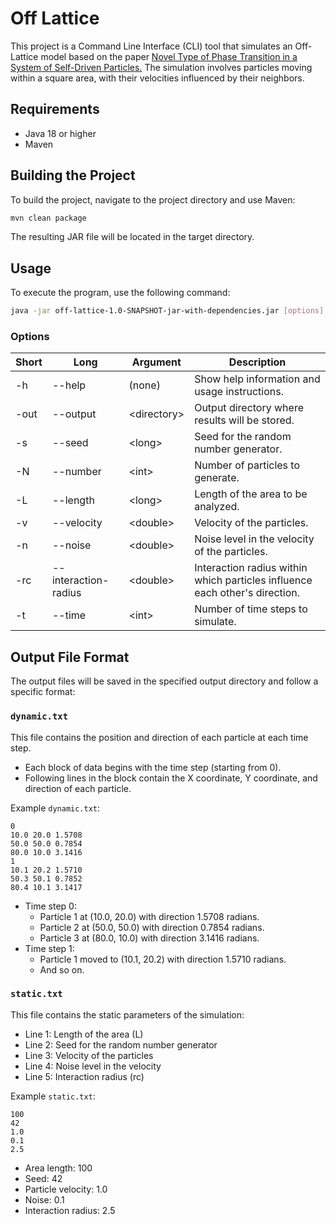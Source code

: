 # Off Lattice
This project is a Command Line Interface (CLI) tool that simulates an Off-Lattice model based on the paper [Novel Type of Phase Transition in a System of Self-Driven Particles.](https://labs.engineering.asu.edu/acs/wp-content/uploads/sites/33/2016/09/Novel-Type-of-Phase-Transition-in-a-System-of-Self-Driven-Particles-1995.pdf) The simulation involves particles moving within a square area, with their velocities influenced by their neighbors.

## Requirements
- Java 18 or higher
- Maven

## Building the Project
To build the project, navigate to the project directory and use Maven:

```bash
mvn clean package
```

The resulting JAR file will be located in the target directory.

## Usage
To execute the program, use the following command:

```bash
java -jar off-lattice-1.0-SNAPSHOT-jar-with-dependencies.jar [options]
```

### Options
Short|	Long|	Argument|	Description
--- | --- | --- | ---
-h	|--help	|(none)|	Show help information and usage instructions.
-out|	--output|	\<directory\>|	Output directory where results will be stored.
-s	|--seed|	\<long\>	|Seed for the random number generator.
-N	|--number|	\<int\>	|Number of particles to generate.
-L	|--length	|\<long\>	|Length of the area to be analyzed.
-v	|--velocity|	\<double\>	|Velocity of the particles.
-n	|--noise|	\<double\>	|Noise level in the velocity of the particles.
-rc	|--interaction-radius	|\<double\>	|Interaction radius within which particles influence each other's direction.
-t	|--time|	\<int\>	|Number of time steps to simulate.

## Output File Format
The output files will be saved in the specified output directory and follow a specific format:

### `dynamic.txt`
This file contains the position and direction of each particle at each time step.

-  Each block of data begins with the time step (starting from 0).
-  Following lines in the block contain the X coordinate, Y coordinate, and direction of each particle.

Example `dynamic.txt`:
```
0
10.0 20.0 1.5708
50.0 50.0 0.7854
80.0 10.0 3.1416
1
10.1 20.2 1.5710
50.3 50.1 0.7852
80.4 10.1 3.1417
```

- Time step 0:
  - Particle 1 at (10.0, 20.0) with direction 1.5708 radians.
  - Particle 2 at (50.0, 50.0) with direction 0.7854 radians.
  - Particle 3 at (80.0, 10.0) with direction 3.1416 radians.
- Time step 1:
  - Particle 1 moved to (10.1, 20.2) with direction 1.5710 radians.
  - And so on.

### `static.txt`
This file contains the static parameters of the simulation:

- Line 1: Length of the area (L)
- Line 2: Seed for the random number generator
- Line 3: Velocity of the particles
- Line 4: Noise level in the velocity
- Line 5: Interaction radius (rc)

Example `static.txt`:
```
100
42
1.0
0.1
2.5
```

- Area length: 100
- Seed: 42
- Particle velocity: 1.0
- Noise: 0.1
- Interaction radius: 2.5
